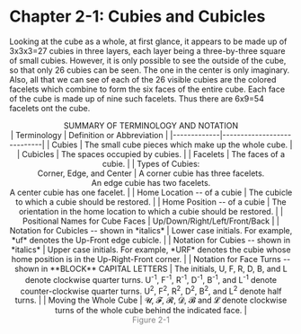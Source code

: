 # Chapter 2-1: Cubies and Cubicles

Looking at the cube as a whole, at first glance, it appears to be made up of 3x3x3=27 cubies in three layers, each layer being a three-by-three square of small cubies. However, it is only possible to see the outside of the cube, so that only 26 cubies can be seen. The one in the center is only imaginary. Also, all that we can see of each of the 26 visible cubies are the colored facelets which combine to form the six faces of the entire cube. Each face of the cube is made up of nine such facelets. Thus there are 6x9=54 facelets ont the cube.

<center>SUMMARY OF TERMINOLOGY AND NOTATION<center>
| Terminology | Definition or Abbreviation |
|-------------|----------------------------|
| Cubies | The small cube pieces which make up the whole cube. |
| Cubicles | The spaces occupied by cubies. |
| Facelets | The faces of a cubie. |
| Types of Cubies:<br> Corner, Edge, and Center | A corner cubie has three facelets.<br> An edge cubie has two facelets.<br> A center cubie has one facelet. |
| Home Location -- of a cubie | The cubicle to which a cubie should be restored. |
| Home Position -- of a cubie | The orientation in the home location to which a cubie should be restored. |
| Positional Names for Cube Faces | Up/Down/Right/Left/Front/Back |
| Notation for Cubicles -- shown in *italics* | Lower case initials. For example, *uf* denotes the Up-Front edge cubicle. |
| Notation for Cubies -- shown in *italics* | Upper case initials. For example, *URF* denotes the cubie whose home position is in the Up-Right-Front corner. |
| Notation for Face Turns -- shown in **BLOCK** CAPITAL LETTERS | The initials, U, F, R, D, B, and L denote clockwise quarter turns. U<sup>-1</sup>, F<sup>-1</sup>, R<sup>-1</sup>, D<sup>-1</sup>, B<sup>-1</sup>, and L<sup>-1</sup> denote counter-clockwise quarter turns. U<sup>2</sup>, F<sup>2</sup>, R<sup>2</sup>, D<sup>2</sup>, B<sup>2</sup>, and L<sup>2</sup> denote half turns. |
| Moving the Whole Cube | 𝓤, 𝓕, 𝓡, 𝓓, 𝓑 and 𝓛 denote clockwise turns of the whole cube behind the indicated face. |
<center><font color="gray">Figure 2-1</font></center>
